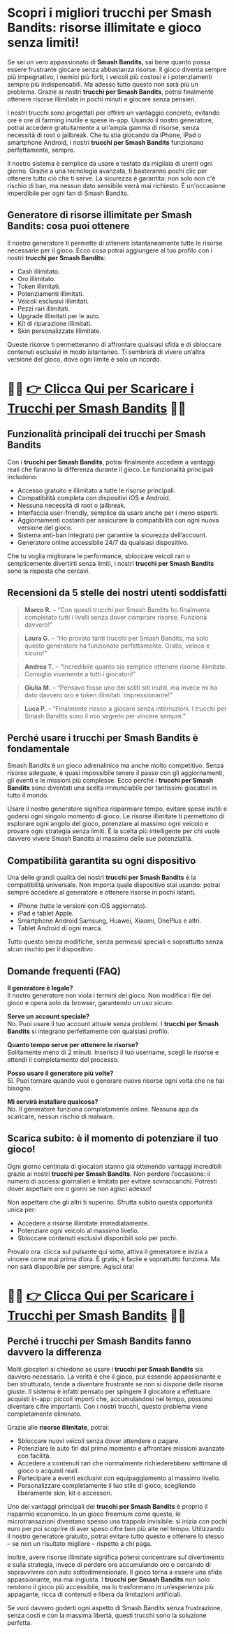 <h1>Scopri i migliori trucchi per Smash Bandits: risorse illimitate e gioco senza limiti!</h1>

<p>Se sei un vero appassionato di <strong>Smash Bandits</strong>, sai bene quanto possa essere frustrante giocare senza abbastanza risorse. Il gioco diventa sempre più impegnativo, i nemici più forti, i veicoli più costosi e i potenziamenti sempre più indispensabili. Ma adesso tutto questo non sarà più un problema. Grazie ai nostri <strong>trucchi per Smash Bandits</strong>, potrai finalmente ottenere risorse illimitate in pochi minuti e giocare senza pensieri.</p>

<p>I nostri trucchi sono progettati per offrire un vantaggio concreto, evitando ore e ore di farming inutile e spese in-app. Usando il nostro generatore, potrai accedere gratuitamente a un’ampia gamma di risorse, senza necessità di root o jailbreak. Che tu stia giocando da iPhone, iPad o smartphone Android, i nostri <strong>trucchi per Smash Bandits</strong> funzionano perfettamente, sempre.</p>

<p>Il nostro sistema è semplice da usare e testato da migliaia di utenti ogni giorno. Grazie a una tecnologia avanzata, ti basteranno pochi clic per ottenere tutto ciò che ti serve. La sicurezza è garantita: non solo non c'è rischio di ban, ma nessun dato sensibile verrà mai richiesto. È un'occasione imperdibile per ogni fan di Smash Bandits.</p>

<h2>Generatore di risorse illimitate per Smash Bandits: cosa puoi ottenere</h2>

<p>Il nostro generatore ti permette di ottenere istantaneamente tutte le risorse necessarie per il gioco. Ecco cosa potrai aggiungere al tuo profilo con i nostri <strong>trucchi per Smash Bandits</strong>:</p>

<ul>
  <li>Cash illimitato.</li>
  <li>Oro illimitato.</li>
  <li>Token illimitati.</li>
  <li>Potenziamenti illimitati.</li>
  <li>Veicoli esclusivi illimitati.</li>
  <li>Pezzi rari illimitati.</li>
  <li>Upgrade illimitati per le auto.</li>
  <li>Kit di riparazione illimitati.</li>
  <li>Skin personalizzate illimitate.</li>
</ul>

<p>Queste risorse ti permetteranno di affrontare qualsiasi sfida e di sbloccare contenuti esclusivi in modo istantaneo. Ti sembrerà di vivere un’altra versione del gioco, dove ogni limite è solo un ricordo.</p>

# 🔴🔴 **[👉 Clicca Qui per Scaricare i Trucchi per Smash Bandits](https://tinyurl.com/ludorando)** 🔴🔴

<h2>Funzionalità principali dei trucchi per Smash Bandits</h2>

<p>Con i <strong>trucchi per Smash Bandits</strong>, potrai finalmente accedere a vantaggi reali che faranno la differenza durante il gioco. Le funzionalità principali includono:</p>

<ul>
  <li>Accesso gratuito e illimitato a tutte le risorse principali.</li>
  <li>Compatibilità completa con dispositivi iOS e Android.</li>
  <li>Nessuna necessità di root o jailbreak.</li>
  <li>Interfaccia user-friendly, semplice da usare anche per i meno esperti.</li>
  <li>Aggiornamenti costanti per assicurare la compatibilità con ogni nuova versione del gioco.</li>
  <li>Sistema anti-ban integrato per garantire la sicurezza dell’account.</li>
  <li>Generatore online accessibile 24/7 da qualsiasi dispositivo.</li>
</ul>

<p>Che tu voglia migliorare le performance, sbloccare veicoli rari o semplicemente divertirti senza limiti, i nostri <strong>trucchi per Smash Bandits</strong> sono la risposta che cercavi.</p>

<h2>Recensioni da 5 stelle dei nostri utenti soddisfatti</h2>

<blockquote>
  <p><strong>Marco R.</strong> – “Con questi trucchi per Smash Bandits ho finalmente completato tutti i livelli senza dover comprare risorse. Funziona davvero!”</p>
</blockquote>

<blockquote>
  <p><strong>Laura G.</strong> – “Ho provato tanti trucchi per Smash Bandits, ma solo questo generatore ha funzionato perfettamente. Gratis, veloce e sicuro!”</p>
</blockquote>

<blockquote>
  <p><strong>Andrea T.</strong> – “Incredibile quanto sia semplice ottenere risorse illimitate. Consiglio vivamente a tutti i giocatori!”</p>
</blockquote>

<blockquote>
  <p><strong>Giulia M.</strong> – “Pensavo fosse uno dei soliti siti inutili, ma invece mi ha dato davvero oro e token illimitati. Impressionante!”</p>
</blockquote>

<blockquote>
  <p><strong>Luca P.</strong> – “Finalmente riesco a giocare senza interruzioni. I trucchi per Smash Bandits sono il mio segreto per vincere sempre.”</p>
</blockquote>

<h2>Perché usare i trucchi per Smash Bandits è fondamentale</h2>

<p>Smash Bandits è un gioco adrenalinico ma anche molto competitivo. Senza risorse adeguate, è quasi impossibile tenere il passo con gli aggiornamenti, gli eventi e le missioni più complesse. Ecco perché i <strong>trucchi per Smash Bandits</strong> sono diventati una scelta irrinunciabile per tantissimi giocatori in tutto il mondo.</p>

<p>Usare il nostro generatore significa risparmiare tempo, evitare spese inutili e godersi ogni singolo momento di gioco. Le risorse illimitate ti permettono di esplorare ogni angolo del gioco, potenziare al massimo ogni veicolo e provare ogni strategia senza limiti. È la scelta più intelligente per chi vuole davvero vivere Smash Bandits al massimo delle sue potenzialità.</p>

<h2>Compatibilità garantita su ogni dispositivo</h2>

<p>Una delle grandi qualità dei nostri <strong>trucchi per Smash Bandits</strong> è la compatibilità universale. Non importa quale dispositivo stai usando: potrai sempre accedere al generatore e ottenere risorse in pochi istanti.</p>

<ul>
  <li>iPhone (tutte le versioni con iOS aggiornato).</li>
  <li>iPad e tablet Apple.</li>
  <li>Smartphone Android Samsung, Huawei, Xiaomi, OnePlus e altri.</li>
  <li>Tablet Android di ogni marca.</li>
</ul>

<p>Tutto questo senza modifiche, senza permessi speciali e soprattutto senza alcun rischio per il dispositivo.</p>

<h2>Domande frequenti (FAQ)</h2>

<p><strong>Il generatore è legale?</strong><br>
Il nostro generatore non viola i termini del gioco. Non modifica i file del gioco e opera solo da browser, garantendo un uso sicuro.</p>

<p><strong>Serve un account speciale?</strong><br>
No. Puoi usare il tuo account attuale senza problemi. I <strong>trucchi per Smash Bandits</strong> si integrano perfettamente con qualsiasi profilo.</p>

<p><strong>Quanto tempo serve per ottenere le risorse?</strong><br>
Solitamente meno di 2 minuti. Inserisci il tuo username, scegli le risorse e attendi il completamento del processo.</p>

<p><strong>Posso usare il generatore più volte?</strong><br>
Sì. Puoi tornare quando vuoi e generare nuove risorse ogni volta che ne hai bisogno.</p>

<p><strong>Mi servirà installare qualcosa?</strong><br>
No. Il generatore funziona completamente online. Nessuna app da scaricare, nessun rischio di malware.</p>

<h2>Scarica subito: è il momento di potenziare il tuo gioco!</h2>

<p>Ogni giorno centinaia di giocatori stanno già ottenendo vantaggi incredibili grazie ai nostri <strong>trucchi per Smash Bandits</strong>. Non perdere l’occasione: il numero di accessi giornalieri è limitato per evitare sovraccarichi. Potresti dover aspettare ore o giorni se non agisci adesso!</p>

<p>Non aspettare che gli altri ti superino. Sfrutta subito questa opportunità unica per:</p>

<ul>
  <li>Accedere a risorse illimitate immediatamente.</li>
  <li>Potenziare ogni veicolo al massimo livello.</li>
  <li>Sbloccare contenuti esclusivi disponibili solo per pochi.</li>
</ul>

<p>Provalo ora: clicca sul pulsante qui sotto, attiva il generatore e inizia a vincere come mai prima d’ora. È gratis, è facile e soprattutto funziona. Ma non sarà disponibile per sempre. Agisci ora!</p>

# 🔴🔴 **[👉 Clicca Qui per Scaricare i Trucchi per Smash Bandits](https://tinyurl.com/ludorando)** 🔴🔴

<h2>Perché i trucchi per Smash Bandits fanno davvero la differenza</h2>

<p>Molti giocatori si chiedono se usare i <strong>trucchi per Smash Bandits</strong> sia davvero necessario. La verità è che il gioco, pur essendo appassionante e ben strutturato, tende a diventare frustrante se non si dispone delle risorse giuste. Il sistema è infatti pensato per spingere il giocatore a effettuare acquisti in-app: piccoli importi che, accumulandosi nel tempo, possono diventare cifre importanti. Con i nostri trucchi, questo problema viene completamente eliminato.</p>

<p>Grazie alle <strong>risorse illimitate</strong>, potrai:</p>

<ul>
  <li>Sbloccare nuovi veicoli senza dover attendere o pagare.</li>
  <li>Potenziare le auto fin dal primo momento e affrontare missioni avanzate con facilità.</li>
  <li>Accedere a contenuti rari che normalmente richiederebbero settimane di gioco o acquisti reali.</li>
  <li>Partecipare a eventi esclusivi con equipaggiamento al massimo livello.</li>
  <li>Personalizzare completamente il tuo stile di gioco, scegliendo liberamente skin, kit e accessori.</li>
</ul>

<p>Uno dei vantaggi principali dei <strong>trucchi per Smash Bandits</strong> è proprio il risparmio economico. In un gioco freemium come questo, le microtransazioni diventano spesso una trappola invisibile: si inizia con pochi euro per poi scoprire di aver speso cifre ben più alte nel tempo. Utilizzando il nostro generatore gratuito, potrai evitare tutto questo e ottenere lo stesso – se non un risultato migliore – rispetto a chi paga.</p>

<p>Inoltre, avere risorse illimitate significa potersi concentrare sul divertimento e sulla strategia, invece di perdere ore accumulando oro o cercando di sopravvivere con auto sottodimensionate. Il gioco torna a essere una sfida appassionante, ma mai ingiusta. I <strong>trucchi per Smash Bandits</strong> non solo rendono il gioco più accessibile, ma lo trasformano in un’esperienza più appagante, ricca di contenuti e libera da limitazioni artificiali.</p>

<p>Se vuoi davvero goderti ogni aspetto di Smash Bandits senza frustrazione, senza costi e con la massima libertà, questi trucchi sono la soluzione perfetta.</p>
